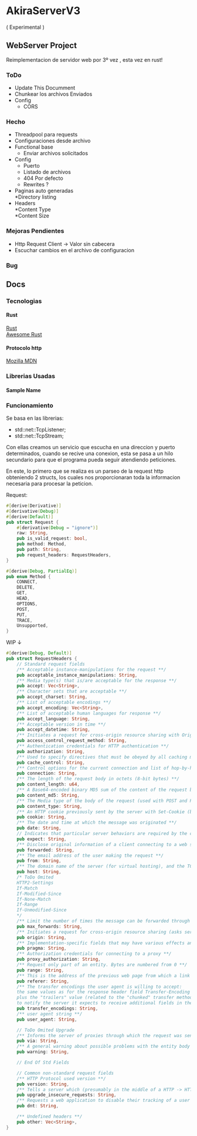 # AkiraServerV3
( Experimental )
## WebServer Project
Reimplementacion de servidor web por 3º vez , esta vez en rust!
### ToDo
* Update This Documment
* Chunkear los archivos Enviados
* Config
   * CORS

### Hecho
* Threadpool para requests
* Configuraciones desde archivo
* Functional base
    * Enviar archivos solicitados
* Config
    * Puerto
    * Listado de archivos
    * 404 Por defecto
    * Rewrites ?
* Paginas auto generadas  
    *Directory listing
* Headers  
    *Content Type  
    *Content Size  
### Mejoras Pendientes  
* Http Request Client -> Valor sin cabecera
* Escuchar cambios en el archivo de configuracion
### Bug

## Docs

### Tecnologias

#### Rust

[Rust](https://www.rust-lang.org/)  
[Awesome Rust](https://github.com/rust-unofficial/awesome-rust)

#### Protocolo http

[Mozilla MDN](https://developer.mozilla.org/en-US/docs/Web/HTTP/Overview)


### Librerias Usadas

#### Sample Name

### Funcionamiento
Se basa en las librerias:
* std::net::TcpListener;
* std::net::TcpStream;  

Con ellas creamos un servicio que escucha en una direccion y puerto determinados, 
cuando se recive una conexion, 
esta se pasa a un hilo secundario para que el programa pueda seguir atendiendo peticiones.  

En este, lo primero que se realiza es un parseo de la request http obteniendo 2 structs,
los cuales nos proporcionaran toda la informacion necesaria para procesar la peticion.

Request:

```rust
#[derive(Derivative)]
#[derivative(Debug)]
#[derive(Default)]
pub struct Request {
    #[derivative(Debug = "ignore")]
    raw: String,
    pub is_valid_request: bool,
    pub method: Method,
    pub path: String,
    pub request_headers: RequestHeaders,
}
```

```rust
#[derive(Debug, PartialEq)]
pub enum Method {
    CONNECT,
    DELETE,
    GET,
    HEAD,
    OPTIONS,
    POST,
    PUT,
    TRACE,
    Unsupported,
}
```


WIP ↓
```rust
#[derive(Debug, Default)]
pub struct RequestHeaders {
    // Standard request fields
    /** Acceptable instance-manipulations for the request **/
    pub acceptable_instance_manipulations: String,
    /** Media type(s) that is/are acceptable for the response **/
    pub accept: Vec<String>,
    /** Character sets that are acceptable **/
    pub accept_charset: String,
    /** List of acceptable encodings **/
    pub accept_encoding: Vec<String>,
    /** List of acceptable human languages for response **/
    pub accept_language: String,
    /** Acceptable version in time **/
    pub accept_datetime: String,
    /** Initiates a request for cross-origin resource sharing with Origin **/
    pub access_control_request_method: String,
    /** Authentication credentials for HTTP authentication **/
    pub authorization: String,
    /** Used to specify directives that must be obeyed by all caching mechanisms along the request-response chain **/
    pub cache_control: String,
    /** Control options for the current connection and list of hop-by-hop request fields **/
    pub connection: String,
    /** The length of the request body in octets (8-bit bytes) **/
    pub content_length: u64,
    /** A Base64-encoded binary MD5 sum of the content of the request body **/
    pub content_md5: String,
    /** The Media type of the body of the request (used with POST and PUT requests) **/
    pub content_type: String,
    /** An HTTP cookie previously sent by the server with Set-Cookie (below) **/
    pub cookie: String,
    /** The date and time at which the message was originated **/
    pub date: String,
    // Indicates that particular server behaviors are required by the client **/
    pub expect: String,
    /** Disclose original information of a client connecting to a web server through an HTTP proxy **/
    pub forwarded: String,
    /** The email address of the user making the request **/
    pub from: String,
    /** The domain name of the server (for virtual hosting), and the TCP port number on which the server is listening **/
    pub host: String,
    /* ToDo Omited
    HTTP2-Settings
    If-Match
    If-Modified-Since
    If-None-Match
    If-Range
    If-Unmodified-Since
    */
    /** Limit the number of times the message can be forwarded through proxies or gateways **/
    pub max_forwards: String,
    /** Initiates a request for cross-origin resource sharing (asks server for Access-Control-* response fields) **/
    pub origin: String,
    /** Implementation-specific fields that may have various effects anywhere along the request-response chain **/
    pub pragma: String,
    /** Authorization credentials for connecting to a proxy **/
    pub proxy_authorization: String,
    /** Request only part of an entity. Bytes are numbered from 0 **/
    pub range: String,
    /** This is the address of the previous web page from which a link to the currently requested page was followed (misspelled in the RFC) **/
    pub referer: String,
    /** The transfer encodings the user agent is willing to accept:
    the same values as for the response header field Transfer-Encoding can be used,
    plus the "trailers" value (related to the "chunked" transfer method)
    to notify the server it expects to receive additional fields in the trailer after the last, zero-sized, chunk **/
    pub transfer_encodings: String,
    /** user agent string **/
    pub user_agent: String,

    // ToDo Omited Upgrade
    /** Informs the server of proxies through which the request was sent **/
    pub via: String,
    /** A general warning about possible problems with the entity body **/
    pub warning: String,

    // End Of Std Fields

    // Common non-standard request fields
    /** HTTP Protocol used version **/
    pub version: String,
    /** Tells a server which (presumably in the middle of a HTTP -> HTTPS migration) hosts mixed content that the client would prefer redirection to HTTPS **/
    pub upgrade_insecure_requests: String,
    /** Requests a web application to disable their tracking of a user **/
    pub dnt: String,

    /** Undefined headers **/
    pub other: Vec<String>,
}
```
